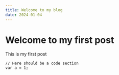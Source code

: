 ```yaml
---
title: Welcome to my blog
date: 2024-01-04
---
```

# Welcome to my first post
This is my first post

``` c-sharp
// Here should be a code section
var a = 1;
```
